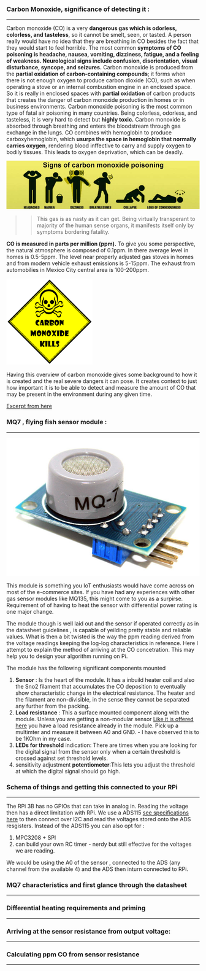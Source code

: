 ### Carbon Monoxide, significance of detecting it :
****

Carbon monoxide (CO) is a very __dangerous gas which is odorless, colorless, and tasteless__, so it cannot be smelt, seen, or tasted. A person really would have no idea that they are breathing in CO besides the fact that they would start to feel horrible. The most common __symptoms of CO poisoning is headache, nausea, vomiting, dizziness, fatigue, and a feeling of weakness. Neurological signs include confusion, disorientation, visual disturbance, syncope, and seizures.__
Carbon monoxide is produced from the __partial oxidation of carbon-containing compounds__; it forms when there is not enough oxygen to produce carbon dioxide (CO), such as when operating a stove or an internal combustion engine in an enclosed space. So it is really in enclosed spaces with __partial oxidation__ of carbon products that creates the danger of carbon monoxide production in homes or in business environments.
Carbon monoxide poisoning is the most common type of fatal air poisoning in many countries. Being colorless, odorless, and tasteless, it is very hard to detect but __highly toxic.__ Carbon monoxide is absorbed through breathing and enters the bloodstream through gas exchange in the lungs. CO combines with hemoglobin to produce carboxyhemoglobin, which __usurps the space in hemoglobin that normally carries oxygen__, rendering blood inffective to carry and supply oxygen to bodily tissues. This leads to oxygen deprivation, which can be deadly.

![CO poisoning](carbon-monoxide-poisoning-1000x250.jpg)

>> This gas is as nasty  as it can get. Being virtually transperant to majority of the human sense organs, it manifests itself only by symptoms bordering fatality.

__CO is measured in parts per million (ppm).__ To give you some perspective, the natural atmosphere is composed of 0.1ppm. In there average level in homes is 0.5-5ppm. The level near properly adjusted gas stoves in homes and from modern vehicle exhaust emissions is 5-15ppm. The exhaust from automobilies in Mexico City central area is 100-200ppm.

![CO kills](download.png)

Having this overview of carbon monoxide gives some background to how it is created and the real severe dangers it can pose. It creates context to just how important it is to be able to detect and measure the amount of CO that may be present in the environment during any given time.

[ Excerpt from here ](http://www.learningaboutelectronics.com/Articles/MQ-7-carbon-monoxide-sensor-circuit-with-arduino.php)

### MQ7 , flying fish sensor module :
****

![Sensor module commercially available](MQ-7-MODULE-CARBON-MONOXIDE-GAS-SENSOR.png)

This module is something you IoT enthusiasts would have come across on most of the e-commerce sites. If you have had any experiences with other gas sensor modules like MQ135, this might come to you as a surpirse. Requirement of of having to heat the sensor with differential power rating is one major change.

The module though is well laid out and the sensor if operated correctly as in the datasheet guidelines , is capable of yeilding pretty stable and reliable values. What is then a bit twisted is the way the ppm reading derived from the voltage readings keeping the log-log characteristics in reference. Here I attempt to explain the method of arriving at the CO concetration. This may help you to design your algorithm running on Pi.

The module has the following significant components mounted

1. __Sensor__ : Is the heart of the module. It has a inbuild heater coil and also the Sno2 filament that accumulates the CO deposition to eventually show characteristic change in the electrical resistance. The heater and the filament are non-divisible, in the sense they cannot be separated any further from the packing.
2. __Load resistance__ : This a surface mounted component along with the module. Unless you are getting a non-modular sensor [Like it is offered here](https://www.pololu.com/product/1482) you have a load resistance already in the module. Pick up a multimter and measure it between A0 and GND. - I have observed this to be 1KOhm in my case.
3. __LEDs for threshold__ indication: There are times when you are looking for the digital signal from the sensor only when a certain threshold is crossed against set threshold levels.
4. sensitivity adjustment __potentiometer__:This lets you adjust the threshold at which the digital signal should go high.

### Schema of things and getting this connected to your RPi
****
The RPi 3B has no GPIOs that can take in analog in. Reading the voltage then has a direct limitation with RPi. We use a ADS115 [see specifications here](http://www.ti.com/lit/ds/sbas444c/sbas444c.pdf) to then connect over I2C and read the voltages stored onto the ADS resgisters. 
Instead of the ADS115 you can also opt for :
1. MPC3208 + SPI
2. can build your own RC timer - nerdy but still effective for the voltages we are reading.

We would be using the A0 of the sensor , connected to the ADS (any channel from the available 4) and the ADS then inturn connected to RPi.

### MQ7 characteristics and first glance through the datasheet
***


### Differential heating requirements and priming
****

### Arriving at the sensor resistance from output voltage:
****

### Calculating ppm CO from sensor resistance
****
